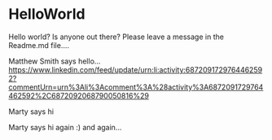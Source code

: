 # HelloWorld
Hello world? Is anyone out there? Please leave a message in the Readme.md file....

Matthew Smith says hello...
https://www.linkedin.com/feed/update/urn:li:activity:6872091729764462592?commentUrn=urn%3Ali%3Acomment%3A%28activity%3A6872091729764462592%2C6872092068790050816%29

Marty says hi

Marty says hi again :) and again...
